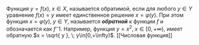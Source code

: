 Функция $y =f(x),\; x\in X$, называется обратимой, если для любого $y \in Y$ уравнение $f(x) = y$ имеет единственное решение $x = \varphi(y)$. 
При этом функция $x = \varphi(y), \; y \in Y$, называется ___обратной___ к функции $f$ и обозначается как $f^-1$.
Например, функция $y = x^2,\; x\in [0,+\infty)$, имеет обратную $x = \sqrt{ y }, \; y\in[0,+\infty)$.
[[Числовая функция]]

